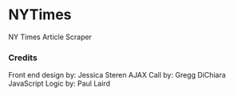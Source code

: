 # NYTimes

NY Times Article Scraper

### Credits

Front end design by: Jessica Steren
AJAX Call by: Gregg DiChiara
JavaScript Logic by: Paul Laird
